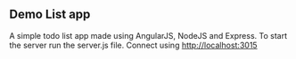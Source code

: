 <h2>Demo List app</h2>
A simple todo list app made using AngularJS, NodeJS and Express. To start the server run the server.js file. Connect using <a href="http://localhost:3015">http://localhost:3015</a>
